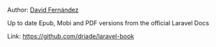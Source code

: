 Author: [David Fernández](People/David%20Fernández.md)

Up to date Epub, Mobi and PDF versions from the official Laravel Docs

Link: https://github.com/driade/laravel-book